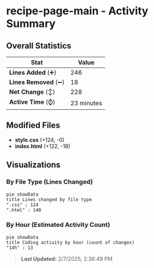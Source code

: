# recipe-page-main - Activity Summary 

## Overall Statistics

| Stat                   | Value                                                             |
| ---------------------- | ----------------------------------------------------------------- |
| **Lines Added** (➕)   | 246                                          |
| **Lines Removed** (➖) | 18                                        |
| **Net Change** (↕)    | 228                |
| **Active Time** (⌚)   | 23 minutes |


## Modified Files
- **style.css** (+124, -0)
- **index.html** (+122, -18)

## Visualizations

### By File Type (Lines Changed)

```mermaid
pie showData
title Lines changed by file type
".css" : 124
".html" : 140
```

### By Hour (Estimated Activity Count)

```mermaid
pie showData
title Coding activity by hour (count of changes)
"14h" : 13
```


> **Last Updated:** 2/7/2025, 2:36:49 PM